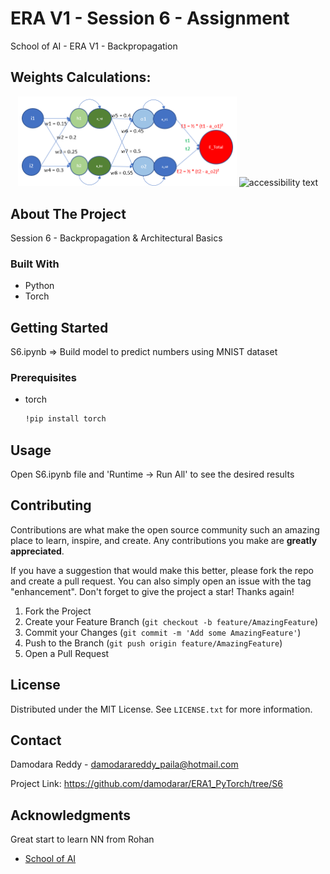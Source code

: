 # ERA V1 - Session 6 - Assignment
School of AI - ERA V1 - Backpropagation

## Weights Calculations:
<p align="center">
  <img src="model.png" width="350" title="model">
  <img src="your_relative_path_here_number_2_large_name" width="350" alt="accessibility text">
</p>




<!-- ABOUT THE PROJECT -->
## About The Project

Session 6 - Backpropagation & Architectural Basics

### Built With

* Python
* Torch

<!-- GETTING STARTED -->
## Getting Started

S6.ipynb => Build model to predict numbers using MNIST dataset


### Prerequisites

* torch
  ```sh
  !pip install torch
  ```

<!-- USAGE EXAMPLES -->
## Usage

Open S6.ipynb file and 'Runtime -> Run All' to see the desired results


<!-- CONTRIBUTING -->
## Contributing

Contributions are what make the open source community such an amazing place to learn, inspire, and create. Any contributions you make are **greatly appreciated**.

If you have a suggestion that would make this better, please fork the repo and create a pull request. You can also simply open an issue with the tag "enhancement".
Don't forget to give the project a star! Thanks again!

1. Fork the Project
2. Create your Feature Branch (`git checkout -b feature/AmazingFeature`)
3. Commit your Changes (`git commit -m 'Add some AmazingFeature'`)
4. Push to the Branch (`git push origin feature/AmazingFeature`)
5. Open a Pull Request



<!-- LICENSE -->
## License

Distributed under the MIT License. See `LICENSE.txt` for more information.


<!-- CONTACT -->
## Contact

Damodara Reddy - damodarareddy_paila@hotmail.com

Project Link: https://github.com/damodarar/ERA1_PyTorch/tree/S6


<!-- ACKNOWLEDGMENTS -->
## Acknowledgments

Great start to learn NN from Rohan

* [School of AI]([https://choosealicense.com](https://theschoolof.ai/))
